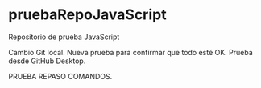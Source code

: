 # pruebaRepoJavaScript
Repositorio de prueba JavaScript

Cambio Git local.
Nueva prueba para confirmar que todo esté OK.
Prueba desde GitHub Desktop.

PRUEBA REPASO COMANDOS.